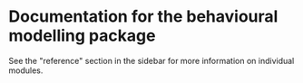 # Documentation for the behavioural modelling package

See the "reference" section in the sidebar for more information on individual modules.
